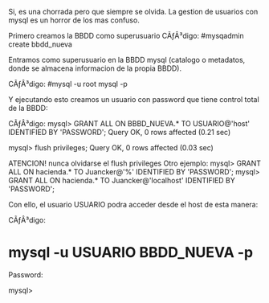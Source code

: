 Si, es una chorrada pero que siempre se olvida.
La gestion de usuarios con mysql es un horror de los mas 
confuso. 

Primero creamos la BBDD como superusuario 
CÃƒÂ³digo: 
#mysqadmin create bbdd_nueva 


Entramos como superusuario en la BBDD mysql 
(catalogo o metadatos, donde se almacena informacion de la propia 
BBDD). 

CÃƒÂ³digo: 
#mysql -u root mysql -p 


Y ejecutando esto creamos un usuario con password que 
tiene control total de la BBDD: 

CÃƒÂ³digo: 
mysql> GRANT ALL ON BBBD_NUEVA.* TO USUARIO@'host'  IDENTIFIED BY 'PASSWORD'; 
Query OK, 0 rows affected (0.21 sec)

mysql> flush privileges;
Query OK, 0 rows affected (0.03 sec)

ATENCION! nunca olvidarse el flush privileges
Otro ejemplo:
mysql> GRANT ALL ON hacienda.* TO Juancker@'%'  IDENTIFIED BY 'PASSWORD'; 
mysql> GRANT ALL ON hacienda.* TO Juancker@'localhost'  IDENTIFIED BY 'PASSWORD'; 


Con ello, el usuario USUARIO podra acceder desde el host de esta manera: 

CÃƒÂ³digo: 
# mysql -u USUARIO BBDD_NUEVA -p 
Password: 

mysql> 

